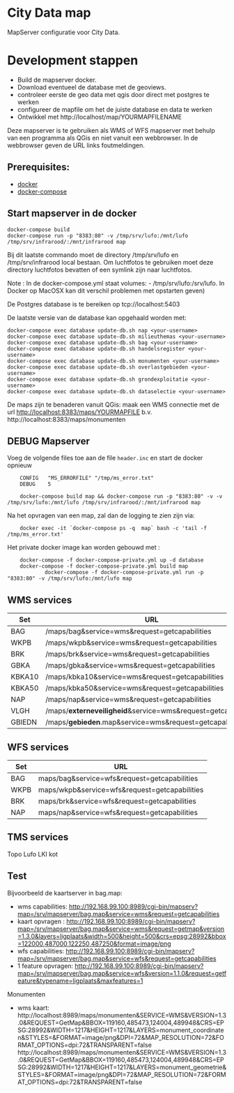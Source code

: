 # City Data map


MapServer configuratie voor City Data.


# Development stappen

* Build de mapserver docker.
* Download eventueel de database met de geoviews.
* controleer eerste de geo data met qgis door direct met postgres te werken
* configureer de mapfile om het de juiste database en data te werken
* Ontwikkel met http://localhost/map/YOURMAPFILENAME

Deze mapserver is te gebruiken als WMS of WFS mapserver met behulp van een programma als QGis en
niet vanuit een webbrowser. In de webbrowser geven de URL links foutmeldingen.

## Prerequisites:

* [docker](https://docs.docker.com/index.html)
* [docker-compose](https://docs.docker.com/compose/install/)

## Start mapserver in de docker
    
    docker-compose build
    docker-compose run -p "8383:80" -v /tmp/srv/lufo:/mnt/lufo /tmp/srv/infrarood/:/mnt/infrarood map

Bij dit laatste commando moet de directory /tmp/srv/lufo en /tmp/srv/infrarood local bestaan. Om luchtfotos te gebruiken moet deze
directory luchtfotos bevatten of een symlink zijn naar luchtfotos.

Note : In de docker-compose.yml staat volumes: - /tmp/srv/lufo:/srv/lufo. In Docker op MacOSX kan dit verschil problemen met opstarten geven)

De Postgres database is te bereiken op tcp://localhost:5403

De laatste versie van de database kan opgehaald worden met:

	docker-compose exec database update-db.sh nap <your-username>
	docker-compose exec database update-db.sh milieuthemas <your-username>
	docker-compose exec database update-db.sh bag <your-username>
	docker-compose exec database update-db.sh handelsregister <your-username>
	docker-compose exec database update-db.sh monumenten <your-username>
	docker-compose exec database update-db.sh overlastgebieden <your-username>
	docker-compose exec database update-db.sh grondexploitatie <your-username>
	docker-compose exec database update-db.sh dataselectie <your-username>

	
De maps zijn te benaderen vanuit QGis: maak een WMS connectie met de url <http://localhost:8383/maps/YOURMAPFILE>
b.v. http://localhost:8383/maps/monumenten

## DEBUG Mapserver
Voeg de volgende files toe aan de file `header.inc` en start de docker opnieuw

        CONFIG   "MS_ERRORFILE" "/tmp/ms_error.txt"
        DEBUG    5
        
        docker-compose build map && docker-compose run -p "8383:80" -v -v /tmp/srv/lufo:/mnt/lufo /tmp/srv/infrarood/:/mnt/infrarood map
 
 Na het opvragen van een map, zal dan de logging te zien zijn via:
 
        docker exec -it `docker-compose ps -q  map` bash -c 'tail -f /tmp/ms_error.txt'

 Het private docker image kan worden gebouwd met :

        docker-compose -f docker-compose-private.yml up -d database 
        docker-compose -f docker-compose-private.yml build map 
				docker-compose -f docker-compose-private.yml run -p "8383:80" -v /tmp/srv/lufo:/mnt/lufo map

WMS services
------------

| Set    | URL                                                                                                            |
| ------ | ---------------------------------------------------------------------------------------------------------------|
| BAG    | /maps/bag&service=wms&request=getcapabilities      |
| WKPB   | /maps/wkpb&service=wms&request=getcapabilities     |
| BRK    | /maps/brk&service=wms&request=getcapabilities      |
| GBKA   | /maps/gbka&service=wms&request=getcapabilities     |
| KBKA10 | /maps/kbka10&service=wms&request=getcapabilities   |
| KBKA50 | /maps/kbka50&service=wms&request=getcapabilities   |
| NAP    | /maps/nap&service=wms&request=getcapabilities      |
| VLGH   | /maps/**externeveiligheid**&service=wms&request=getcapabilities                                |
| GBIEDN | /maps/**gebieden**.map&service=wms&request=getcapabilities                                         |


WFS services
------------

| Set    | URL                                                                                                          |
| ------ | ------------------------------------------------------------------------------------------------------------ |
| BAG    | maps/bag&service=wfs&request=getcapabilities    |
| WKPB   | maps/wkpb&service=wfs&request=getcapabilities   |
| BRK    | maps/brk&service=wfs&request=getcapabilities    |
| NAP    | maps/nap&service=wfs&request=getcapabilities    |


TMS services
------------
Topo
Lufo
LKI kot



Test
----

Bijvoorbeeld de kaartserver in bag.map:

* wms capabilities:   <http://192.168.99.100:8989/cgi-bin/mapserv?map=/srv/mapserver/bag.map&service=wms&request=getcapabilities>
* kaart opvragen :    <http://192.168.99.100:8989/cgi-bin/mapserv?map=/srv/mapserver/bag.map&service=wms&request=getmap&version=1.3.0&layers=ligplaats&width=500&height=500&crs=epsg:28992&bbox=122000,487000,122250,487250&format=image/png>
* wfs capabilities:   <http://192.168.99.100:8989/cgi-bin/mapserv?map=/srv/mapserver/bag.map&service=wfs&request=getcapabilities>
* 1 feature opvragen: <http://192.168.99.100:8989/cgi-bin/mapserv?map=/srv/mapserver/bag.map&service=wfs&version=1.1.0&request=getfeature&typename=ligplaats&maxfeatures=1>

Monumenten
* wms kaart:
http://localhost:8989/maps/monumenten&SERVICE=WMS&VERSION=1.3.0&REQUEST=GetMap&BBOX=119160,485473,124004,489948&CRS=EPSG:28992&WIDTH=1217&HEIGHT=1217&LAYERS=monument_coordinaten&STYLES=&FORMAT=image/png&DPI=72&MAP_RESOLUTION=72&FORMAT_OPTIONS=dpi:72&TRANSPARENT=false
http://localhost:8989/maps/monumenten&SERVICE=WMS&VERSION=1.3.0&REQUEST=GetMap&BBOX=119160,485473,124004,489948&CRS=EPSG:28992&WIDTH=1217&HEIGHT=1217&LAYERS=monument_geometrie&STYLES=&FORMAT=image/png&DPI=72&MAP_RESOLUTION=72&FORMAT_OPTIONS=dpi:72&TRANSPARENT=false
